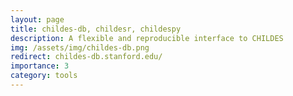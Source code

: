 ```yaml
---
layout: page
title: childes-db, childesr, childespy
description: A flexible and reproducible interface to CHILDES
img: /assets/img/childes-db.png
redirect: childes-db.stanford.edu/
importance: 3
category: tools
---
```

